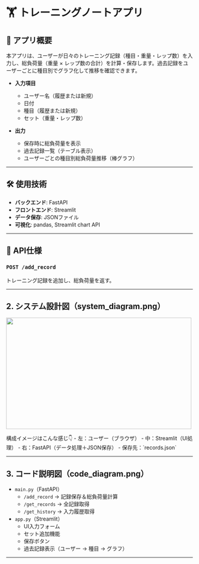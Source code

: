 # 🏋️ トレーニングノートアプリ

## 📌 アプリ概要
本アプリは、ユーザーが日々のトレーニング記録（種目・重量・レップ数）を入力し、総負荷量（重量 × レップ数の合計）を計算・保存します。過去記録をユーザーごとに種目別でグラフ化して推移を確認できます。

- **入力項目**  
  - ユーザー名（履歴または新規）
  - 日付
  - 種目（履歴または新規）
  - セット（重量・レップ数）

- **出力**  
  - 保存時に総負荷量を表示
  - 過去記録一覧（テーブル表示）
  - ユーザーごとの種目別総負荷量推移（棒グラフ）

---

## 🛠 使用技術
- **バックエンド**: FastAPI
- **フロントエンド**: Streamlit
- **データ保存**: JSONファイル
- **可視化**: pandas, Streamlit chart API

---

## 🔌 API仕様
### `POST /add_record`
トレーニング記録を追加し、総負荷量を返す。


---

## 2. システム設計図（system_diagram.png）
<p align="left">
  <img width="500" height="300" src="code_diagram.png">
</p>
構成イメージはこんな感じ👇  
- 左：ユーザー（ブラウザ）
- 中：Streamlit（UI処理）
- 右：FastAPI（データ処理＋JSON保存）
- 保存先：`records.json`

---

## 3. コード説明図（code_diagram.png）
- `main.py`（FastAPI）
  - `/add_record` → 記録保存＆総負荷量計算
  - `/get_records` → 全記録取得
  - `/get_history` → 入力履歴取得
- `app.py`（Streamlit）
  - UI入力フォーム
  - セット追加機能
  - 保存ボタン
  - 過去記録表示（ユーザー → 種目 → グラフ）

---


